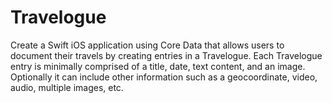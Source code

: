 # Travelogue
Create a Swift iOS application using Core Data that allows users to document their travels by creating entries in a Travelogue. Each Travelogue entry is minimally comprised of a title, date, text content, and an image. Optionally it can include other information such as a geocoordinate, video, audio, multiple images, etc.

